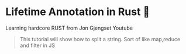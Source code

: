 # Lifetime Annotation in Rust :crab:
Learning hardcore RUST from Jon Gjengset Youtube


> This tutorial will show how to split a string. Sort of like map,reduce and filter in JS




